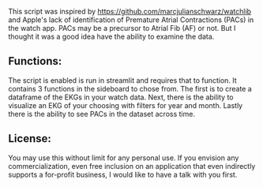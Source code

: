 This script was inspired by https://github.com/marcjulianschwarz/watchlib and Apple's lack of identification of Premature Atrial Contractions (PACs) in the watch app. PACs may be a precursor to Atrial Fib (AF) or not. But I thought it was a good idea have the ability to examine the data.

## Functions: 
The script is enabled is run in streamlit and requires that to function. It contains 3 functions in the sideboard to chose from. The first is to create a dataframe of the EKGs in your watch data. Next, there is the ability to visualize an EKG of your choosing with filters for year and month. Lastly there is the ability to see PACs in the dataset across time.

## License: 
You may use this without limit for any personal use. If you envision any commercialization, even free inclusion on an application that even indirectly supports a for-profit business, I would like to have a talk with you first.
